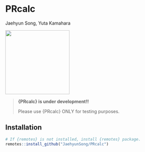 # PRcalc
Jaehyun Song, Yuta Kamahara

<img src="https://www.jaysong.net/PRcalc/figs/prcalc.png"
data-fig-align="center" width="200" />

> **{PRcalc} is under development!!**
>
> Please use {PRcalc} ONLY for testing purposes.

## Installation

``` r
# If {remotes} is not installed, install {remotes} package.
remotes::install_github("JaehyunSong/PRcalc")
```
